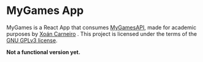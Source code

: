 # MyGames App

MyGames is a React App that consumes [MyGamesAPI](https://github.com/xocarva/mygames-api), made for academic purposes by [Xoán Carneiro](https://github.com/xocarva) . This project is licensed under the terms of the [GNU GPLv3 license](https://www.gnu.org/licenses/gpl-3.0.en.html).

**Not a functional version yet.**